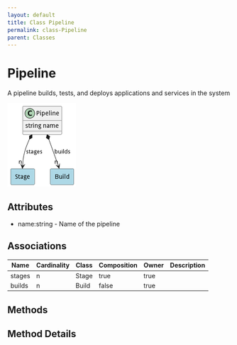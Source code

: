 ```yaml
---
layout: default
title: Class Pipeline
permalink: class-Pipeline
parent: Classes
---
```


# Pipeline

A pipeline builds, tests, and deploys applications and services in the system

![Logical Diagram](./logical.png)

## Attributes

* name:string - Name of the pipeline


## Associations

| Name | Cardinality | Class | Composition | Owner | Description |
| --- | --- | --- | --- | --- | --- |
| stages | n | Stage | true | true |  |
| builds | n | Build | false | true |  |







## Methods


<h2>Method Details</h2>
    

